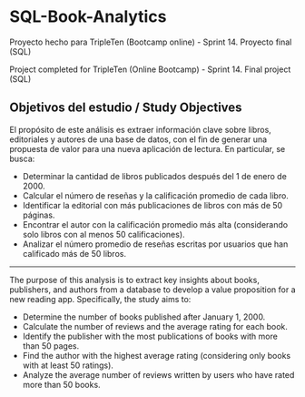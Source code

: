 # SQL-Book-Analytics

Proyecto hecho para TripleTen (Bootcamp online) - Sprint 14. Proyecto final (SQL) 

Project completed for TripleTen (Online Bootcamp) - Sprint 14. Final project (SQL)

## Objetivos del estudio / Study Objectives
El propósito de este análisis es extraer información clave sobre libros, editoriales y autores de una base de datos, con el fin de generar una propuesta de valor para una nueva aplicación de lectura. En particular, se busca:
- Determinar la cantidad de libros publicados después del 1 de enero de 2000.
- Calcular el número de reseñas y la calificación promedio de cada libro.
- Identificar la editorial con más publicaciones de libros con más de 50 páginas.
- Encontrar el autor con la calificación promedio más alta (considerando solo libros con al menos 50 calificaciones).
- Analizar el número promedio de reseñas escritas por usuarios que han calificado más de 50 libros.

---

The purpose of this analysis is to extract key insights about books, publishers, and authors from a database to develop a value proposition for a new reading app. Specifically, the study aims to:
- Determine the number of books published after January 1, 2000.
- Calculate the number of reviews and the average rating for each book.
- Identify the publisher with the most publications of books with more than 50 pages.
- Find the author with the highest average rating (considering only books with at least 50 ratings).
- Analyze the average number of reviews written by users who have rated more than 50 books.
